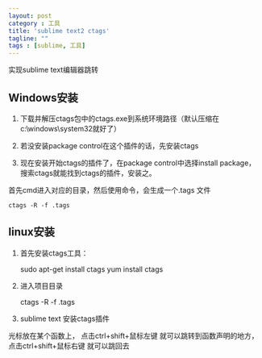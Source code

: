 ```yaml
---
layout: post
category : 工具
title: 'sublime text2 ctags'
tagline: ""
tags : [sublime, 工具]
---
```


实现sublime text编辑器跳转

## Windows安装

1. 下载并解压ctags包中的ctags.exe到系统环境路径（默认压缩在c:\windows\system32就好了）

2. 若没安装package control在这个插件的话，先安装ctags

3. 现在安装开始ctags的插件了，在package control中选择install package，搜索ctags就能找到ctags的插件，安装之。

<!--break-->

首先cmd进入对应的目录，然后使用命令，会生成一个.tags 文件 

	ctags -R -f .tags

## linux安装

1. 首先安装ctags工具：

    sudo apt-get install ctags 
    yum install ctags

2. 进入项目目录

	ctags -R -f .tags

3. sublime text 安装ctags插件

光标放在某个函数上， 点击ctrl+shift+鼠标左键 就可以跳转到函数声明的地方，点击ctrl+shift+鼠标右键 就可以跳回去

